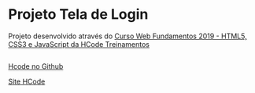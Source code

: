 <h1>Projeto Tela de Login</h1>


Projeto desenvolvido através do <a href="https://www.udemy.com/share/100TQWAEQbdVlaQXg=">Curso Web Fundamentos 2019 - HTML5, CSS3 e JavaScript da HCode Treinamentos

<img src="assets/images/image01.png" alt="">


<a href="https://github.com/hcodebr">Hcode no Github

<a href="https://hcode.com.br">Site HCode




